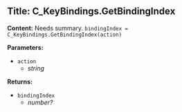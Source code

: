 ## Title: C_KeyBindings.GetBindingIndex

**Content:**
Needs summary.
`bindingIndex = C_KeyBindings.GetBindingIndex(action)`

**Parameters:**
- `action`
  - *string*

**Returns:**
- `bindingIndex`
  - *number?*
